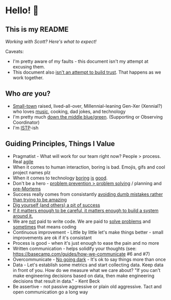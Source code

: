 # Hello! 👋

## This is my README
*Working with Scott? Here's what to expect!*

Caveats:
* I'm pretty aware of my faults - this document isn't my attempt at excusing them.
* This document also [isn't an attempt to build trust](https://medium.com/@skamille/i-hate-manager-readmes-20a0dd9a70d0). That happens as we work together.

## Who _are_ you?
* [Small-town](https://cityofpage.org/) raised, lived-all-over, Millennial-leaning Gen-Xer (Xennial?) who loves [music](https://x.com/search?lang=en&q=(%23mixtape)%20(from%3AtapH20guru)&src=typed_query), cooking, dad jokes, and technology
* I'm pretty much [down the middle blue/green](https://www.wearebowline.com/blog/8-personality-types-a-deeper-dive-into-insights-discovery/). (Supporting or Observing Coordinator)
* I'm [ISTP](https://www.truity.com/personality-type/ISTP)-ish

## Guiding Principles, Things I Value
* Pragmatist - What will work for our team right now? People > process. Real [agile](https://agilemanifesto.org/)
* When it comes to human interaction, boring is bad. Emojis, gifs and cool project names plz
* When it comes to technology [boring](https://mcfunley.com/choose-boring-technology) [is](https://boringrails.com/) [good](http://boringtechnology.club/).
* Don't be a hero - [problem prevention > problem solving](https://twitter.com/shreyas/status/1218724150312751104) / planning and [pre-Mortems](https://hbr.org/2007/09/performing-a-project-premortem)
* Success really comes from consistantly [avoiding dumb mistakes rather than trying to be amazing](https://fs.blog/avoiding-stupidity/)
* [Dig yourself (and others) a pit of success](https://blog.codinghorror.com/falling-into-the-pit-of-success/)
* [If it matters enough to be careful, it matters enough to build a system around it.](https://seths.blog/2018/11/quality-and-effort/)
* We are [not](https://blog.codinghorror.com/can-your-team-pass-the-elevator-test/) paid to write code. We are paid to [solve problems](https://levelup.gitconnected.com/the-problem-you-solve-is-more-important-than-the-code-you-write-d0e5493132c6) and [sometimes](https://blog.codinghorror.com/the-best-code-is-no-code-at-all/) that means coding
* Continuous improvement - Little by little let's make things better - small improvements are ok if it's consistant
* Process is good - when it's just enough to ease the pain and no more
* Written communication - helps solidify your thoughts (see: https://basecamp.com/guides/how-we-communicate #6 and #7)
* Overcommunicate - [No going dark](https://blog.codinghorror.com/dont-go-dark/) - It's ok to say things more than once
* Data - Let's establish some metrics and start collecting data. Keep data in front of you. How do we measure what we care about? "If you can't make engineering decisions based on data, then make engineering decisions that result in data." - Kent Beck
* Be assertive - not passive aggressive or plain old aggressive. Tact and open communication go a long way
